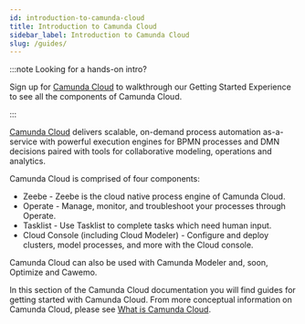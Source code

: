 ```yaml
---
id: introduction-to-camunda-cloud
title: Introduction to Camunda Cloud
sidebar_label: Introduction to Camunda Cloud
slug: /guides/
---
```


:::note Looking for a hands-on intro?

Sign up for [Camunda Cloud](https://camunda.io) to walkthrough our Getting Started Experience to see all the components of Camunda Cloud.

:::


[Camunda Cloud](https://camunda.io) delivers scalable, on-demand process automation as-a-service with powerful execution engines for BPMN processes and DMN decisions paired with tools for collaborative modeling, operations and analytics.

Camunda Cloud is comprised of four components:

* Zeebe - Zeebe is the cloud native process engine of Camunda Cloud.
* Operate - Manage, monitor, and troubleshoot your processes through Operate.
* Tasklist - Use Tasklist to complete tasks which need human input.
* Cloud Console (including Cloud Modeler) - Configure and deploy clusters, model processes, and more with the Cloud console. 

Camunda Cloud can also be used with Camunda Modeler and, soon, Optimize and Cawemo. 

In this section of the Camunda Cloud documentation you will find guides for getting started with Camunda Cloud. From more conceptual information on Camunda Cloud, please see [What is Camunda Cloud](product-manuals/concepts/what-is-camunda-cloud.md).
